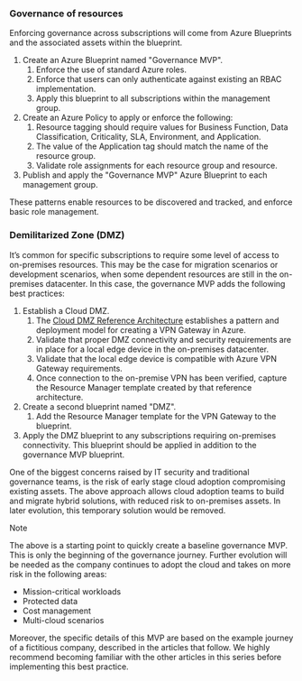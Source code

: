 ### Governance of resources

Enforcing governance across subscriptions will come from Azure Blueprints and the associated assets within the blueprint.

1. Create an Azure Blueprint named "Governance MVP".
    1. Enforce the use of standard Azure roles.
    2. Enforce that users can only authenticate against existing an RBAC implementation.
    3. Apply this blueprint to all subscriptions within the management group.
2. Create an Azure Policy to apply or enforce the following:
    1. Resource tagging should require values for Business Function, Data Classification, Criticality, SLA, Environment, and  Application.
    2. The value of the Application tag should match the name of the resource group.
    3. Validate role assignments for each resource group and resource.
3. Publish and apply the "Governance MVP" Azure Blueprint to each management group.

These patterns enable resources to be discovered and tracked, and enforce basic role management.

### Demilitarized Zone (DMZ)

It’s common for specific subscriptions to require some level of access to on-premises resources. This may be the case for migration scenarios or development scenarios, when some dependent resources are still in the on-premises datacenter. In this case, the governance MVP adds the following best practices:

1. Establish a Cloud DMZ.
    1. The [Cloud DMZ Reference Architecture](../../../docs/reference-architectures/dmz/secure-vnet-hybrid.md) establishes a pattern and deployment model for creating a VPN Gateway in Azure.
    2. Validate that proper DMZ connectivity and security requirements are in place for a local edge device in the on-premises datacenter.
    3. Validate that the local edge device is compatible with Azure VPN Gateway requirements.
    4. Once connection to the on-premise VPN has been verified, capture the Resource Manager template created by that reference architecture.
2. Create a second blueprint named "DMZ".
    1. Add the Resource Manager template for the VPN Gateway to the blueprint.
3. Apply the DMZ blueprint to any subscriptions requiring on-premises connectivity. This blueprint should be applied in addition to the governance MVP blueprint.

One of the biggest concerns raised by IT security and traditional governance teams, is the risk of early stage cloud adoption compromising existing assets. The above approach allows cloud adoption teams to build and migrate hybrid solutions, with reduced risk to on-premises assets. In later evolution, this temporary solution would be removed.

> [!NOTE]
> The above is a starting point to quickly create a baseline governance MVP. This is only the beginning of the governance journey. Further evolution will be needed as the company continues to adopt the cloud and takes on more risk in the following areas:
>
> - Mission-critical workloads
> - Protected data
> - Cost management
> - Multi-cloud scenarios
>
>Moreover, the specific details of this MVP are based on the example journey of a fictitious company, described in the articles that follow. We highly recommend becoming familiar with the other articles in this series before implementing this best practice.
